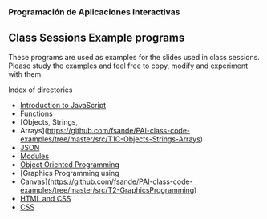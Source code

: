 ### Programación de Aplicaciones Interactivas
## Class Sessions Example programs

These programs are used as examples for the slides used in class sessions.
Please study the examples and feel free to copy, modify and experiment with them.

Index of directories

* [Introduction to JavaScript](https://github.com/fsande/PAI-class-code-examples/tree/master/src/T1A-IntroJS)
* [Functions](https://github.com/fsande/PAI-class-code-examples/tree/master/src/T1B-Functions)
* [Objects, Strings,
* Arrays](https://github.com/fsande/PAI-class-code-examples/tree/master/src/T1C-Objects-Strings-Arrays)
* [JSON](https://github.com/fsande/PAI-class-code-examples/tree/master/src/T1C-JSON)
* [Modules](https://github.com/fsande/PAI-class-code-examples/tree/master/src/T1C-Modules)
* [Object Oriented Programming](https://github.com/fsande/PAI-class-code-examples/tree/master/src/T1F-OOP)
* [Graphics Programming using
* Canvas](https://github.com/fsande/PAI-class-code-examples/tree/master/src/T2-GraphicsProgramming)
* [HTML and CSS](https://github.com/fsande/PAI-class-code-examples/tree/master/src/T3-HTML-CSS)
* [CSS](https://github.com/fsande/PAI-class-code-examples/tree/master/src/T3-CSS)
